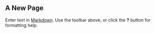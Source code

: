 ## A New Page 

Enter text in [Markdown](http://daringfireball.net/projects/markdown/). Use the toolbar above, or click the **?** button for formatting help.

